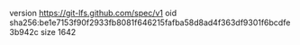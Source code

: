 version https://git-lfs.github.com/spec/v1
oid sha256:be1e7153f90f2933fb8081f646215fafba58d8ad4f363df9301f6bcdfe3b942c
size 1642
